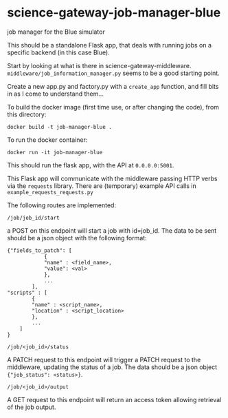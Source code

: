 # science-gateway-job-manager-blue

job manager for the Blue simulator


This should be a standalone Flask app, that deals with running jobs on a
specific backend (in this case Blue).

Start by looking at what is there in science-gateway-middleware.
`middleware/job_information_manager.py`
seems to be a good starting point.

Create a new app.py and factory.py with a `create_app` function, and fill bits
in as I come to understand them...

To build the docker image (first time use, or after changing the code), from this directory:
```
docker build -t job-manager-blue .
```

To run the docker container:
```
docker run -it job-manager-blue
```
This should run the flask app, with the API at `0.0.0.0:5001`.

This Flask app will communicate with the middleware passing HTTP verbs via the `requests` library.
There are (temporary) example API calls in `example_requests_requests.py`


The following routes are implemented:
```
/job/job_id/start
```
a POST on this endpoint will start a job with id=job_id.  The 
data to be sent should be a json object with the following format:
```
{"fields_to_patch": [
			{
			"name" : <field_name>,
			"value": <val>
			},
			...
		],
"scripts" : [
		{
		"name" : <script_name>,
		"location" : <script_location>
		},
		...
	]
}
```

```
/job/<job_id>/status
```
A PATCH request to this endpoint will trigger a PATCH request to the middleware, updating the status of a job.
The data should be a json object `{"job_status": <status>}`.


```
/job/<job_id>/output
```
A GET request to this endpoint will return an access token allowing retrieval of the job output.




